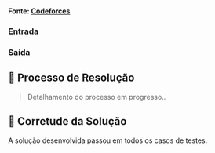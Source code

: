 # 

**Fonte: [Codeforces](https://codeforces.com/contest/2065/problem/A)**



### Entrada

### Saída



## 🧩 Processo de Resolução

> Detalhamento do processo em progresso..

## 📝 Corretude da Solução
A solução desenvolvida passou em todos os casos de testes.
